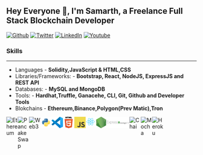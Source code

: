 ## Hey Everyone 👋, I'm Samarth, a Freelance Full Stack Blockchain Developer ## 
<p><a href="https://github.com/samarth30" target="_blank"><img alt="Github" src="https://img.shields.io/badge/GitHub-%2312100E.svg?&style=for-the-badge&logo=Github&logoColor=white" /></a> <a href="https://twitter.com/samarth0x" target="_blank"><img alt="Twitter" src="https://img.shields.io/badge/twitter-%231DA1F2.svg?&style=for-the-badge&logo=twitter&logoColor=white" /></a> <a href="https://www.linkedin.com/in/samarth30" target="_blank"><img alt="LinkedIn" src="https://img.shields.io/badge/linkedin-%230077B5.svg?&style=for-the-badge&logo=linkedin&logoColor=white" /></a> <a href="https://www.youtube.com/channel/UCfBN8r71cRThmEptCGJaX7w" target="_blank"><img alt="Youtube" src="https://img.shields.io/badge/youtube-%2312100E.svg?&style=for-the-badge&logo=youtube&logoColor=red" /></a>
</p>

### Skills ###
----------------------------------------------------------------------------------------------------------------------------
- Languages - **Solidity,JavaScript & HTML,CSS**
- Libraries/Frameworks: - **Bootstrap, React, NodeJS, ExpressJS and REST API**
- Databases: - **MySQL and MongoDB**
- Tools: - **Hardhat,Truffle, Ganacehe, CLI, Git, Github and Developer Tools**
- Blokchains - **Ethereum,Binance,Polygon(Prev Matic),Tron**

<img align="left" alt="Ethereum" width="30px" src="https://upload.wikimedia.org/wikipedia/commons/thumb/6/6f/Ethereum-icon-purple.svg/1200px-Ethereum-icon-purple.svg.png" />
<img align="left" alt="PancakeSwap" width="30px" src="https://s2.coinmarketcap.com/static/img/coins/200x200/1839.png" />

<img align="left" alt="Web3" width="30px" src="https://raw.githubusercontent.com/ethereum/web3.js/1.x/assets/logo/web3js.jpg" />
<img align="left" alt="Python" width="30px" src="https://raw.githubusercontent.com/github/explore/80688e429a7d4ef2fca1e82350fe8e3517d3494d/topics/python/python.png" />
<img align="left" alt="Visual Studio Code" width="30px" src="https://raw.githubusercontent.com/github/explore/80688e429a7d4ef2fca1e82350fe8e3517d3494d/topics/visual-studio-code/visual-studio-code.png" />
<img align="left" alt="HTML5" width="30px" src="https://raw.githubusercontent.com/github/explore/80688e429a7d4ef2fca1e82350fe8e3517d3494d/topics/html/html.png" />
<img align="left" alt="JavaScript" width="30px" src="https://raw.githubusercontent.com/github/explore/80688e429a7d4ef2fca1e82350fe8e3517d3494d/topics/javascript/javascript.png" />
<img align="left" alt="React" width="26px" src="https://raw.githubusercontent.com/github/explore/80688e429a7d4ef2fca1e82350fe8e3517d3494d/topics/react/react.png" />
<img align="left" alt="Node.js" width="30px" src="https://raw.githubusercontent.com/github/explore/80688e429a7d4ef2fca1e82350fe8e3517d3494d/topics/nodejs/nodejs.png" />
<img align="left" alt="Express.js" width="30px" src="https://raw.githubusercontent.com/github/explore/80688e429a7d4ef2fca1e82350fe8e3517d3494d/topics/express/express.png" />
<img align="left" alt="MongoDB" width="30px" src="https://raw.githubusercontent.com/github/explore/80688e429a7d4ef2fca1e82350fe8e3517d3494d/topics/mongodb/mongodb.png" />
<img align="left" alt="Chai" width="30px" src="https://camo.githubusercontent.com/431283cc1643d02167aac31067137897507c60fc/687474703a2f2f636861696a732e636f6d2f696d672f636861692d6c6f676f2e706e67" />
<img align="left" alt="Mocha" width="30px" src="https://camo.githubusercontent.com/af4bf83ab2ca125346740f9961345a24ec43b3a9/68747470733a2f2f636c6475702e636f6d2f78465646784f696f41552e737667" />
<img align="left" alt="Heroku" width="30px" src="https://cdn.jsdelivr.net/npm/simple-icons@3.12.3/icons/heroku.svg" />
<br/>

<!-- ### Github Readme Stats ###
----------------------------------------------------------------------------------------------------------------------------
<a href="https://profile-summary-for-github.com/user/samarth30">
  <img align="left" height="170px" src="https://github-readme-stats.vercel.app/api?username=samarth30&show_icons=true&line_height=27&count_private=true&include_all_commits=true" alt="Samarth's Github Account"/>
  <img height="170px" src="https://github-readme-stats.vercel.app/api/top-langs/?username=samarth30&hide_langs_below=5&layout=compact" alt="samarth's language stats"/>
</a> -->
